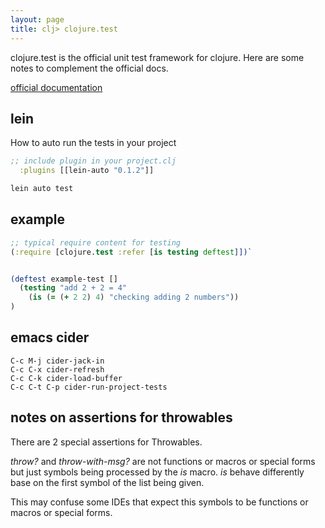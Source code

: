 ```yaml
---
layout: page
title: clj> clojure.test
---
```


clojure.test is the official unit test framework for clojure. Here are some notes to complement the official docs.

[official documentation](https://clojure.github.io/clojure/clojure.test-api.html)


## lein

How to auto run the tests in your project

```clojure
;; include plugin in your project.clj
  :plugins [[lein-auto "0.1.2"]]
```

```bash
lein auto test
```

## example

```clojure
;; typical require content for testing
(:require [clojure.test :refer [is testing deftest]])`


(deftest example-test []
  (testing "add 2 + 2 = 4"
    (is (= (+ 2 2) 4) "checking adding 2 numbers"))
)
```

## emacs cider

```
C-c M-j cider-jack-in 
C-c C-x cider-refresh
C-c C-k cider-load-buffer
C-c C-t C-p cider-run-project-tests
```

## notes on assertions for throwables

There are 2 special assertions for Throwables. 

*throw?* and *throw-with-msg?* are not functions or macros or special forms but just symbols being processed by the *is* macro. 
*is* behave differently base on the first symbol of the list being given. 

This may confuse some IDEs that expect this symbols to be functions or macros or special forms. 
